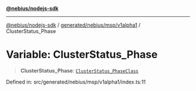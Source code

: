 [**@nebius/nodejs-sdk**](../../../../../README.md)

---

[@nebius/nodejs-sdk](../../../../../README.md) / [generated/nebius/msp/v1alpha1](../README.md) / ClusterStatus_Phase

# Variable: ClusterStatus_Phase

> **ClusterStatus_Phase**: [`ClusterStatus_PhaseClass`](../type-aliases/ClusterStatus_PhaseClass.md)

Defined in: src/generated/nebius/msp/v1alpha1/index.ts:11
